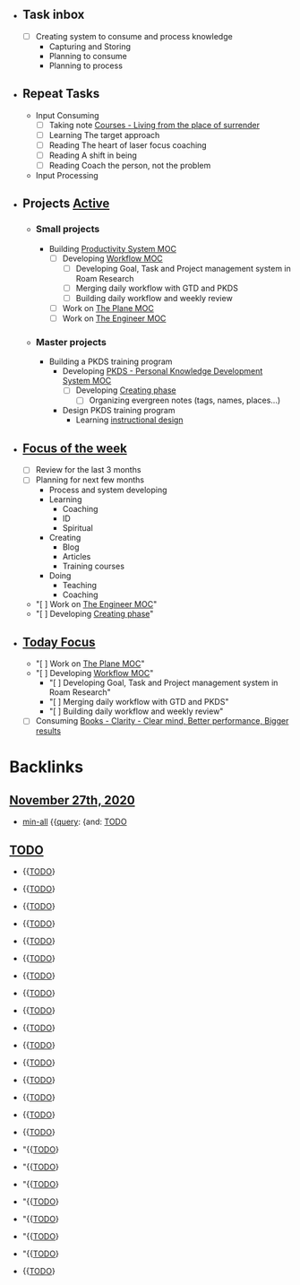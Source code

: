 - ## Task inbox
    - [ ] Creating system to consume and process knowledge 
        - Capturing and Storing
        - Planning to consume
        - Planning to process
- ## Repeat Tasks
    - Input Consuming
        - [ ] Taking note [Courses - Living from the place of surrender](<Courses - Living from the place of surrender.md>)
        - [ ] Learning The target approach
        - [ ] Reading The heart of laser focus coaching
        - [ ] Reading A shift in being
        - [ ] Reading Coach the person, not the problem
    - Input Processing
- ## Projects [Active](<Active.md>)
    - ### Small projects
        - Building [Productivity System MOC](<Productivity System MOC.md>)
            - [ ] Developing [Workflow MOC](<Workflow MOC.md>)
                - [ ] Developing Goal, Task and Project management system in Roam Research
                - [ ] Merging daily workflow with GTD and PKDS
                - [ ] Building daily workflow and weekly review
            - [ ] Work on [The Plane MOC](<The Plane MOC.md>)
            - [ ] Work on [The Engineer MOC](<The Engineer MOC.md>)
    - ### Master projects
        - Building a PKDS training program
            - Developing [PKDS - Personal Knowledge Development System MOC](<PKDS - Personal Knowledge Development System MOC.md>)
                - [ ] Developing [Creating phase](<Creating phase.md>)
                    - [ ] Organizing evergreen notes (tags, names, places...)
            - Design PKDS training program
                - Learning [instructional design](<instructional design.md>)
- ## [Focus of the week](<Focus of the week.md>)
    - [ ] Review for the last 3 months
    - [ ] Planning for next few months
        - Process and system developing
        - Learning
            - Coaching
            - ID
            - Spiritual
        - Creating
            - Blog
            - Articles
            - Training courses
        - Doing
            - Teaching
            - Coaching
    - "[ ] Work on [The Engineer MOC](<The Engineer MOC.md>)"
    - "[ ] Developing [Creating phase](<Creating phase.md>)"
- ## [Today Focus](<Today Focus.md>)
    - "[ ] Work on [The Plane MOC](<The Plane MOC.md>)"
    - "[ ] Developing [Workflow MOC](<Workflow MOC.md>)"
        - "[ ] Developing Goal, Task and Project management system in Roam Research"
        - "[ ] Merging daily workflow with GTD and PKDS"
        - "[ ] Building daily workflow and weekly review"
    - [ ] Consuming [Books - Clarity - Clear mind, Better performance, Bigger results](<Books - Clarity - Clear mind, Better performance, Bigger results.md>)

# Backlinks
## [November 27th, 2020](<November 27th, 2020.md>)
- [min-all](<min-all.md>) {{[query](<query.md>): {and: [TODO](<TODO.md>)

## [TODO](<TODO.md>)
- {{[TODO](<TODO.md>)}

- {{[TODO](<TODO.md>)}

- {{[TODO](<TODO.md>)}

- {{[TODO](<TODO.md>)}

- {{[TODO](<TODO.md>)}

- {{[TODO](<TODO.md>)}

- {{[TODO](<TODO.md>)}

- {{[TODO](<TODO.md>)}

- {{[TODO](<TODO.md>)}

- {{[TODO](<TODO.md>)}

- {{[TODO](<TODO.md>)}

- {{[TODO](<TODO.md>)}

- {{[TODO](<TODO.md>)}

- {{[TODO](<TODO.md>)}

- {{[TODO](<TODO.md>)}

- {{[TODO](<TODO.md>)}

- "{{[TODO](<TODO.md>)}

- "{{[TODO](<TODO.md>)}

- "{{[TODO](<TODO.md>)}

- "{{[TODO](<TODO.md>)}

- "{{[TODO](<TODO.md>)}

- "{{[TODO](<TODO.md>)}

- "{{[TODO](<TODO.md>)}

- {{[TODO](<TODO.md>)}

